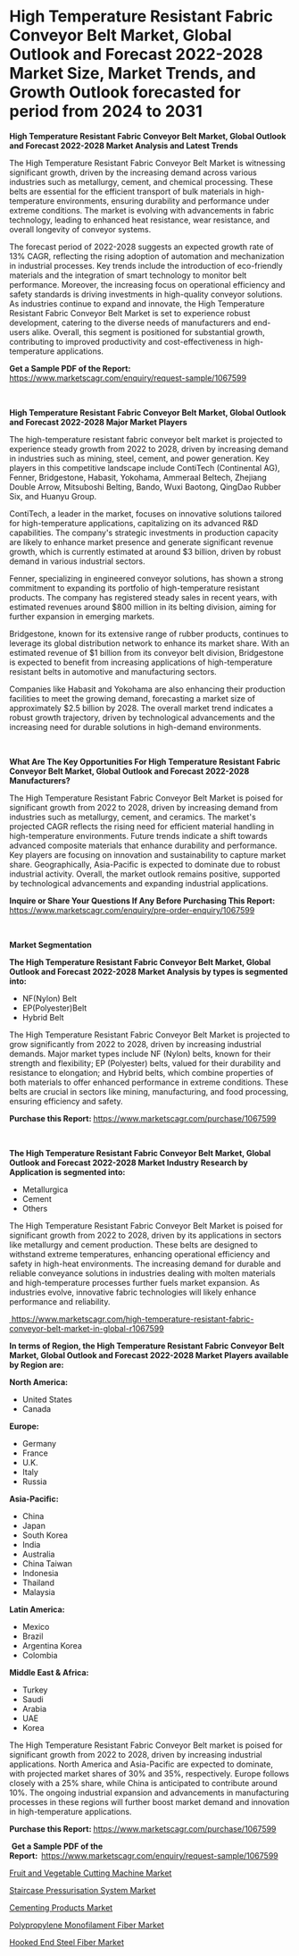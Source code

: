 <p><h1>High Temperature Resistant Fabric Conveyor Belt Market, Global Outlook and Forecast 2022-2028 Market Size, Market Trends, and Growth Outlook forecasted for period from 2024 to 2031</h1></p><p><strong>High Temperature Resistant Fabric Conveyor Belt Market, Global Outlook and Forecast 2022-2028 Market Analysis and Latest Trends</strong></p>
<p><p>The High Temperature Resistant Fabric Conveyor Belt Market is witnessing significant growth, driven by the increasing demand across various industries such as metallurgy, cement, and chemical processing. These belts are essential for the efficient transport of bulk materials in high-temperature environments, ensuring durability and performance under extreme conditions. The market is evolving with advancements in fabric technology, leading to enhanced heat resistance, wear resistance, and overall longevity of conveyor systems.</p><p>The forecast period of 2022-2028 suggests an expected growth rate of 13% CAGR, reflecting the rising adoption of automation and mechanization in industrial processes. Key trends include the introduction of eco-friendly materials and the integration of smart technology to monitor belt performance. Moreover, the increasing focus on operational efficiency and safety standards is driving investments in high-quality conveyor solutions. As industries continue to expand and innovate, the High Temperature Resistant Fabric Conveyor Belt Market is set to experience robust development, catering to the diverse needs of manufacturers and end-users alike. Overall, this segment is positioned for substantial growth, contributing to improved productivity and cost-effectiveness in high-temperature applications.</p></p>
<p><strong>Get a Sample PDF of the Report:&nbsp;</strong> <a href="https://www.marketscagr.com/enquiry/request-sample/1067599">https://www.marketscagr.com/enquiry/request-sample/1067599</a></p>
<p>&nbsp;</p>
<p><strong>High Temperature Resistant Fabric Conveyor Belt Market, Global Outlook and Forecast 2022-2028 Major Market Players</strong></p>
<p><p>The high-temperature resistant fabric conveyor belt market is projected to experience steady growth from 2022 to 2028, driven by increasing demand in industries such as mining, steel, cement, and power generation. Key players in this competitive landscape include ContiTech (Continental AG), Fenner, Bridgestone, Habasit, Yokohama, Ammeraal Beltech, Zhejiang Double Arrow, Mitsuboshi Belting, Bando, Wuxi Baotong, QingDao Rubber Six, and Huanyu Group.</p><p>ContiTech, a leader in the market, focuses on innovative solutions tailored for high-temperature applications, capitalizing on its advanced R&D capabilities. The company's strategic investments in production capacity are likely to enhance market presence and generate significant revenue growth, which is currently estimated at around $3 billion, driven by robust demand in various industrial sectors.</p><p>Fenner, specializing in engineered conveyor solutions, has shown a strong commitment to expanding its portfolio of high-temperature resistant products. The company has registered steady sales in recent years, with estimated revenues around $800 million in its belting division, aiming for further expansion in emerging markets.</p><p>Bridgestone, known for its extensive range of rubber products, continues to leverage its global distribution network to enhance its market share. With an estimated revenue of $1 billion from its conveyor belt division, Bridgestone is expected to benefit from increasing applications of high-temperature resistant belts in automotive and manufacturing sectors.</p><p>Companies like Habasit and Yokohama are also enhancing their production facilities to meet the growing demand, forecasting a market size of approximately $2.5 billion by 2028. The overall market trend indicates a robust growth trajectory, driven by technological advancements and the increasing need for durable solutions in high-demand environments.</p></p>
<p>&nbsp;</p>
<p><strong>What Are The Key Opportunities For High Temperature Resistant Fabric Conveyor Belt Market, Global Outlook and Forecast 2022-2028 Manufacturers?</strong></p>
<p><p>The High Temperature Resistant Fabric Conveyor Belt Market is poised for significant growth from 2022 to 2028, driven by increasing demand from industries such as metallurgy, cement, and ceramics. The market's projected CAGR reflects the rising need for efficient material handling in high-temperature environments. Future trends indicate a shift towards advanced composite materials that enhance durability and performance. Key players are focusing on innovation and sustainability to capture market share. Geographically, Asia-Pacific is expected to dominate due to robust industrial activity. Overall, the market outlook remains positive, supported by technological advancements and expanding industrial applications.</p></p>
<p><strong>Inquire or Share Your Questions If Any Before Purchasing This Report:</strong> <a href="https://www.marketscagr.com/enquiry/pre-order-enquiry/1067599">https://www.marketscagr.com/enquiry/pre-order-enquiry/1067599</a></p>
<p>&nbsp;</p>
<p><strong>Market Segmentation</strong></p>
<p><strong>The High Temperature Resistant Fabric Conveyor Belt Market, Global Outlook and Forecast 2022-2028 Market Analysis by types is segmented into:</strong></p>
<p><ul><li>NF(Nylon) Belt</li><li>EP(Polyester)Belt</li><li>Hybrid Belt</li></ul></p>
<p><p>The High Temperature Resistant Fabric Conveyor Belt Market is projected to grow significantly from 2022 to 2028, driven by increasing industrial demands. Major market types include NF (Nylon) belts, known for their strength and flexibility; EP (Polyester) belts, valued for their durability and resistance to elongation; and Hybrid belts, which combine properties of both materials to offer enhanced performance in extreme conditions. These belts are crucial in sectors like mining, manufacturing, and food processing, ensuring efficiency and safety.</p></p>
<p><strong>Purchase this Report:&nbsp;</strong><a href="https://www.marketscagr.com/purchase/1067599">https://www.marketscagr.com/purchase/1067599</a></p>
<p>&nbsp;</p>
<p><strong>The High Temperature Resistant Fabric Conveyor Belt Market, Global Outlook and Forecast 2022-2028 Market Industry Research by Application is segmented into:</strong></p>
<p><ul><li>Metallurgica</li><li>Cement</li><li>Others</li></ul></p>
<p><p>The High Temperature Resistant Fabric Conveyor Belt Market is poised for significant growth from 2022 to 2028, driven by its applications in sectors like metallurgy and cement production. These belts are designed to withstand extreme temperatures, enhancing operational efficiency and safety in high-heat environments. The increasing demand for durable and reliable conveyance solutions in industries dealing with molten materials and high-temperature processes further fuels market expansion. As industries evolve, innovative fabric technologies will likely enhance performance and reliability.</p></p>
<p><a href="https://www.marketscagr.com/high-temperature-resistant-fabric-conveyor-belt-market-in-global-r1067599">&nbsp;https://www.marketscagr.com/high-temperature-resistant-fabric-conveyor-belt-market-in-global-r1067599</a></p>
<p><strong>In terms of Region, the High Temperature Resistant Fabric Conveyor Belt Market, Global Outlook and Forecast 2022-2028 Market Players available by Region are:</strong></p>
<p>
    <p> <strong> North America: </strong>
        <ul>
            <li>United States</li>
            <li>Canada</li>
        </ul>
        </p> 
    <p> <strong> Europe: </strong>
        <ul>
            <li>Germany</li>
            <li>France</li>
            <li>U.K.</li>
            <li>Italy</li>
            <li>Russia</li>
        </ul>
        </p> 
    <p> <strong> Asia-Pacific: </strong>
        <ul>
            <li>China</li>
            <li>Japan</li>
            <li>South Korea</li>
            <li>India</li>
            <li>Australia</li>
            <li>China Taiwan</li>
            <li>Indonesia</li>
            <li>Thailand</li>
            <li>Malaysia</li>
        </ul>
        </p> 
    <p> <strong> Latin America: </strong>
        <ul>
            <li>Mexico</li>
            <li>Brazil</li>
            <li>Argentina Korea</li>
            <li>Colombia</li>
        </ul>
        </p> 
    <p> <strong> Middle East & Africa: </strong>
        <ul>
            <li>Turkey</li>
            <li>Saudi</li>
            <li>Arabia</li>
            <li>UAE</li>
            <li>Korea</li>
        </ul>
    </p>
    </p>
<p><p>The High Temperature Resistant Fabric Conveyor Belt market is poised for significant growth from 2022 to 2028, driven by increasing industrial applications. North America and Asia-Pacific are expected to dominate, with projected market shares of 30% and 35%, respectively. Europe follows closely with a 25% share, while China is anticipated to contribute around 10%. The ongoing industrial expansion and advancements in manufacturing processes in these regions will further boost market demand and innovation in high-temperature applications.</p></p>
<p><strong>Purchase this Report: </strong><a href="https://www.marketscagr.com/purchase/1067599">https://www.marketscagr.com/purchase/1067599</a></p>
<p>&nbsp;<strong>Get a Sample PDF of the Report:&nbsp;&nbsp;</strong><a href="https://www.marketscagr.com/enquiry/request-sample/1067599">https://www.marketscagr.com/enquiry/request-sample/1067599</a></p>
<p><strong></strong></p>
<p><p><a href="https://www.linkedin.com/pulse/global-fruit-vegetable-cutting-machine-market-status-2024--tdbkc?trackingId=yLfCUZEoRdKv3Njd3r%2FMNw%3D%3D">Fruit and Vegetable Cutting Machine Market</a></p><p><a href="https://www.linkedin.com/pulse/staircase-pressurisation-system-market-size-share-analysis--joixc?trackingId=1hISnthlRZm21rhgbbgqEQ%3D%3D">Staircase Pressurisation System Market</a></p><p><a href="https://medium.com/@linneaprotestant/the-cementing-products-market-prioritizes-cost-control-and-efficiency-enhancement-c2d874ab521f">Cementing Products Market</a></p><p><a href="https://issuu.com/reportprime-2/docs/polypropylene-monofilament-fiber-ma_ea26870b8e64f0">Polypropylene Monofilament Fiber Market</a></p><p><a href="https://issuu.com/reportprime-2/docs/hooked-end-steel-fiber-market-size-_da6286e7d9d8ac">Hooked End Steel Fiber Market</a></p></p>